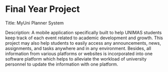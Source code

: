 # Final Year Project

Title: MyUni Planner System

Description:
A mobile application specifically built to help UNIMAS students keep track of each event related to
academic development and growth. This project may also help students to easily access any
announcements, news, assignments, and tasks anywhere and in any environment. Besides, all
information from various platforms or websites is incorporated into one software platform which
helps to alleviate the workload of university personnel to update the information with one
platform.
